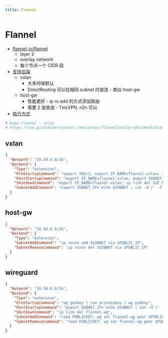 ```yaml
---
title: Flannel
---
```


# Flannel


- [flannel-io/flannel](https://github.com/flannel-io/flannel)
  - layer 2
  - overlay network
  - 每个节点一个 CIDR 段
- [支持后端](https://github.com/flannel-io/flannel/blob/master/Documentation/backends.md)
  - vxlan
    - 大多时候默认
    - DirectRouting 可以在相同 subnet 时直连 - 类似 host-gw
  - host-gw
    - 性能更好 - ip ro add 的方式添加路由
    - 需要 2 层直连 - TincVPN, n2n 可以
- [执行方式](https://github.com/coreos/flannel/tree/master/dist)

```bash
# kube-flannel - vxlan
# https://raw.githubusercontent.com/coreos/flannel/master/Documentation/kube-flannel.yml
```

<!--
The flannel host-gw option was the first solution I evaluated.
This backend takes the PodCIDR addresses assigned to all of the nodes and creates routing table entries so the workers can reach each other through the cluster IP range.
In addition, flanneld will NAT the cluster IPs to the host IP if a pod needs to contact a host outside of the local broadcast domain.
The flannel daemon (flanneld) runs as a DaemonSet so one pod (and one flanneld daemon) will be created on each worker.
Setting up the flannel host-gw is ridiculously easy.
-->

## vxlan

```json
{
  "Network": "10.50.0.0/16",
  "Backend": {
    "Type": "extension",
    "PreStartupCommand": "export VNI=1; export IF_NAME=flannel-vxlan; ip link del $IF_NAME 2>/dev/null; ip link add $IF_NAME type vxlan id $VNI dstport 8472 nolearning && ip link set mtu 1450 dev $IF_NAME && cat /sys/class/net/$IF_NAME/address",
    "PostStartupCommand": "export IF_NAME=flannel-vxlan; export SUBNET_IP=`echo $SUBNET | cut -d'/' -f 1`; ip addr add $SUBNET_IP/32 dev $IF_NAME && ip link set $IF_NAME up",
    "ShutdownCommand": "export IF_NAME=flannel-vxlan; ip link del $IF_NAME",
    "SubnetAddCommand": "export SUBNET_IP=`echo $SUBNET | cut -d'/' -f 1`; export IF_NAME=flannel-vxlan; read VTEP; ip route add $SUBNET nexthop via $SUBNET_IP dev $IF_NAME onlink && arp -s $SUBNET_IP $VTEP dev $IF_NAME && bridge fdb add $VTEP dev $IF_NAME self dst $PUBLIC_IP"
  }
}
```

## host-gw

```json
{
  "Network": "10.50.0.0/16",
  "Backend": {
    "Type": "extension",
    "SubnetAddCommand": "ip route add $SUBNET via $PUBLIC_IP",
    "SubnetRemoveCommand": "ip route del $SUBNET via $PUBLIC_IP"
  }
}
```

## wireguard

```json
{
  "Network": "10.50.0.0/16",
  "Backend": {
    "Type": "extension",
    "PreStartupCommand": "wg genkey | tee privatekey | wg pubkey",
    "PostStartupCommand": "export SUBNET_IP=`echo $SUBNET | cut -d'/' -f 1`; ip link del flannel-wg 2>/dev/null; ip link add flannel-wg type wireguard && wg set flannel-wg listen-port 51820 private-key privatekey && ip addr add $SUBNET_IP/32 dev flannel-wg && ip link set flannel-wg up && ip route add $NETWORK dev flannel-wg",
    "ShutdownCommand": "ip link del flannel-wg",
    "SubnetAddCommand": "read PUBLICKEY; wg set flannel-wg peer $PUBLICKEY endpoint $PUBLIC_IP:51820 allowed-ips $SUBNET",
    "SubnetRemoveCommand": "read PUBLICKEY; wg set flannel-wg peer $PUBLICKEY remove"
  }
}
```
